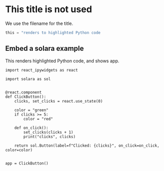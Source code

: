 # This title is not used

We use the filename for the title.

```python
this = "renders to highlighted Python code
```


## Embed a solara example

This renders highlighted Python code, and shows app.
```solara
import react_ipywidgets as react

import solara as sol


@react.component
def ClickButton():
    clicks, set_clicks = react.use_state(0)

    color = "green"
    if clicks >= 5:
        color = "red"

    def on_click():
        set_clicks(clicks + 1)
        print("clicks", clicks)

    return sol.Button(label=f"Clicked: {clicks}", on_click=on_click, color=color)


app = ClickButton()
